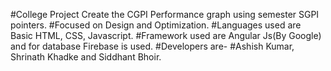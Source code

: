 #College Project
Create the CGPI Performance graph using semester SGPI pointers.
#Focused on Design and Optimization.
#Languages used are Basic HTML, CSS, Javascript.
#Framework used are Angular Js(By Google) and for database Firebase is used.
#Developers are-
#Ashish Kumar, Shrinath Khadke and Siddhant Bhoir.
